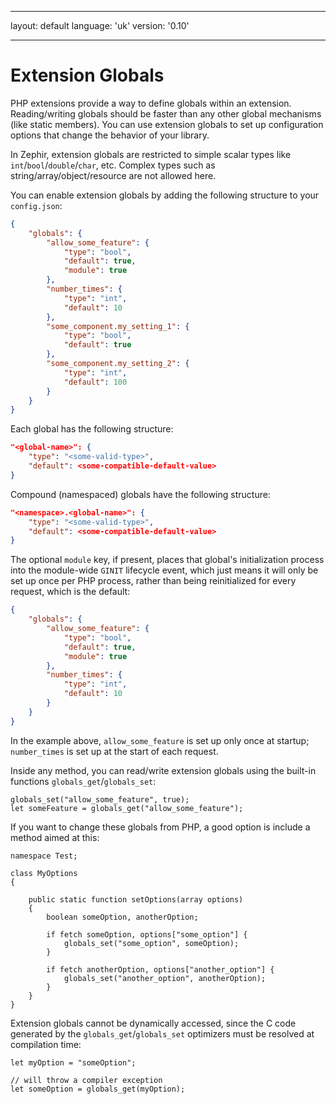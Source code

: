 * * *

layout: default language: 'uk' version: '0.10'

* * *

# Extension Globals

PHP extensions provide a way to define globals within an extension. Reading/writing globals should be faster than any other global mechanisms (like static members). You can use extension globals to set up configuration options that change the behavior of your library.

In Zephir, extension globals are restricted to simple scalar types like `int`/`bool`/`double`/`char`, etc. Complex types such as string/array/object/resource are not allowed here.

You can enable extension globals by adding the following structure to your `config.json`:

```json
{
    "globals": {
        "allow_some_feature": {
            "type": "bool",
            "default": true,
            "module": true
        },
        "number_times": {
            "type": "int",
            "default": 10
        },
        "some_component.my_setting_1": {
            "type": "bool",
            "default": true
        },
        "some_component.my_setting_2": {
            "type": "int",
            "default": 100
        }
    }
}
```

Each global has the following structure:

```json
"<global-name>": {
    "type": "<some-valid-type>",
    "default": <some-compatible-default-value>
}
```

Compound (namespaced) globals have the following structure:

```json
"<namespace>.<global-name>": {
    "type": "<some-valid-type>",
    "default": <some-compatible-default-value>
}
```

The optional `module` key, if present, places that global's initialization process into the module-wide `GINIT` lifecycle event, which just means it will only be set up once per PHP process, rather than being reinitialized for every request, which is the default:

```json
{
    "globals": {
        "allow_some_feature": {
            "type": "bool",
            "default": true,
            "module": true
        },
        "number_times": {
            "type": "int",
            "default": 10
        }
    }
}
```

In the example above, `allow_some_feature` is set up only once at startup; `number_times` is set up at the start of each request.

Inside any method, you can read/write extension globals using the built-in functions `globals_get`/`globals_set`:

```zephir
globals_set("allow_some_feature", true);
let someFeature = globals_get("allow_some_feature");
```

If you want to change these globals from PHP, a good option is include a method aimed at this:

```zephir
namespace Test;

class MyOptions
{

    public static function setOptions(array options)
    {
        boolean someOption, anotherOption;

        if fetch someOption, options["some_option"] {
            globals_set("some_option", someOption);
        }

        if fetch anotherOption, options["another_option"] {
            globals_set("another_option", anotherOption);
        }
    }
}
```

Extension globals cannot be dynamically accessed, since the C code generated by the `globals_get`/`globals_set` optimizers must be resolved at compilation time:

```zephir
let myOption = "someOption";

// will throw a compiler exception
let someOption = globals_get(myOption);
```